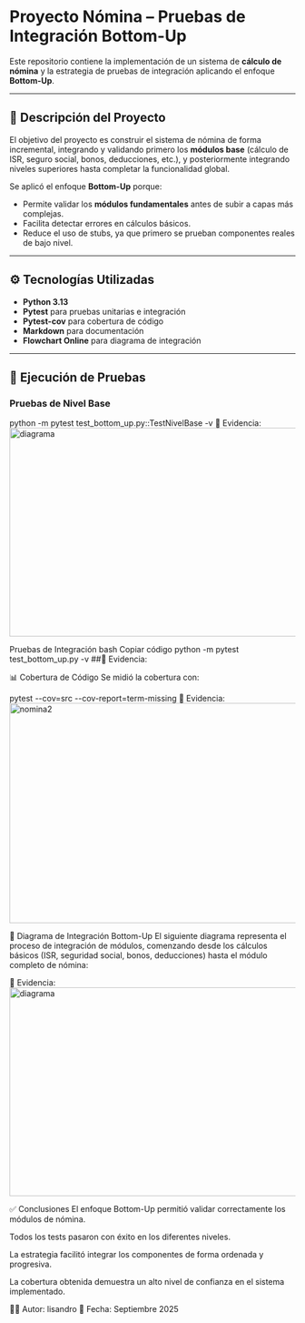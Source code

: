 # Proyecto Nómina – Pruebas de Integración Bottom-Up

Este repositorio contiene la implementación de un sistema de **cálculo de nómina** y la estrategia de pruebas de integración aplicando el enfoque **Bottom-Up**.

---

## 📌 Descripción del Proyecto
El objetivo del proyecto es construir el sistema de nómina de forma incremental, integrando y validando primero los **módulos base** (cálculo de ISR, seguro social, bonos, deducciones, etc.), y posteriormente integrando niveles superiores hasta completar la funcionalidad global.

Se aplicó el enfoque **Bottom-Up** porque:
- Permite validar los **módulos fundamentales** antes de subir a capas más complejas.
- Facilita detectar errores en cálculos básicos.
- Reduce el uso de stubs, ya que primero se prueban componentes reales de bajo nivel.

---


## ⚙️ Tecnologías Utilizadas
- **Python 3.13**
- **Pytest** para pruebas unitarias e integración
- **Pytest-cov** para cobertura de código
- **Markdown** para documentación
- **Flowchart Online** para diagrama de integración

---

## 🚀 Ejecución de Pruebas
### Pruebas de Nivel Base

python -m pytest test_bottom_up.py::TestNivelBase -v
📸 Evidencia:
<img width="782" height="367" alt="diagrama" src="https://github.com/user-attachments/assets/35634f91-17f3-4d8e-9ad2-4b22f9dd1fda" />

Pruebas de Integración
bash
Copiar código
python -m pytest test_bottom_up.py -v
##📸 Evidencia:

📊 Cobertura de Código
Se midió la cobertura con:


pytest --cov=src --cov-report=term-missing
📸 Evidencia:
<img width="1461" height="387" alt="nomina2" src="https://github.com/user-attachments/assets/2dc46519-a70a-4bf4-96d6-4e476a6161b3" />


🔗 Diagrama de Integración Bottom-Up
El siguiente diagrama representa el proceso de integración de módulos, comenzando desde los cálculos básicos (ISR, seguridad social, bonos, deducciones) hasta el módulo completo de nómina:

📸 Evidencia:
<img width="782" height="367" alt="diagrama" src="https://github.com/user-attachments/assets/f61ef5ff-89aa-49c2-a9a0-65734d1591ef" />


✅ Conclusiones
El enfoque Bottom-Up permitió validar correctamente los módulos de nómina.

Todos los tests pasaron con éxito en los diferentes niveles.

La estrategia facilitó integrar los componentes de forma ordenada y progresiva.

La cobertura obtenida demuestra un alto nivel de confianza en el sistema implementado.

👨‍💻 Autor: lisandro
📅 Fecha: Septiembre 2025
```
